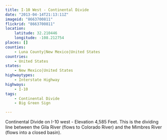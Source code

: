 ```yaml
---
title: I-10 West - Continental Divide
date: "2013-04-14T21:13:11Z"
imageid: "8663700811"
flickrid: "8663700811"
location:
    latitude: 32.210446
    longitude: -108.212754
places: []
counties:
    - Luna County|New Mexico|United States
countries:
    - United States
states:
    - New Mexico|United States
highwaytypes:
    - Interstate Highway
highways:
    - I-10
tags:
    - Continental Divide
    - Big Green Sign

---
```

Continental Divide on I-10 west - Elevation 4,585 Feet.  This is the dividing line between the Gila River (flows to Colorado River) and the Mimbres River (flows into a closed basin).
